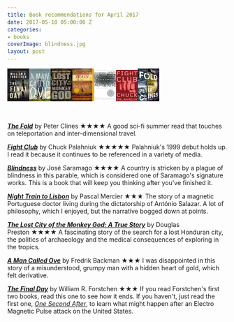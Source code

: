 ```yaml
---
title: Book recommendations for April 2017
date: 2017-05-10 05:00:00 Z
categories:
- books
coverImage: blindness.jpg
layout: post
---
```


![](/assets/images/26114149.jpg)![](/assets/images/18774964.jpg)![](/assets/images/30145126.jpg)![](/assets/images/1528410.jpg)![](/assets/images/2526.jpg)![](/assets/images/5759.jpg)![](/assets/images/23164927.jpg)

 

[_**The Fold**_](http://amzn.to/2qqSO5L) by Peter Clines ★★★★ A good sci-fi summer read that touches on teleportation and inter-dimensional travel.

[_**Fight Club**_](http://amzn.to/2q5z6t5) by Chuck Palahniuk ★★★★★ Palahniuk's 1999 debut holds up. I read it because it continues to be referenced in a variety of media.

[_**Blindness**_](http://amzn.to/2qqWuoa) by José Saramago ★★★★ A country is stricken by a plague of blindness in this parable, which is considered one of Saramago's signature works. This is a book that will keep you thinking after you've finished it.

[_**Night Train to Lisbon**_](http://amzn.to/2pyQ5Dg) by Pascal Mercier ★★★ The story of a magnetic Portuguese doctor living during the dictatorship of António Salazar. A lot of philosophy, which I enjoyed, but the narrative bogged down at points.

[_**The Lost City of the Monkey God: A True Story**_](http://amzn.to/2qqUwUv) by Douglas Preston ★★★★ A fascinating story of the search for a lost Honduran city, the politics of archaeology and the medical consequences of exploring in the tropics.

[_**A Man Called Ove**_](http://amzn.to/2pjU62b) by Fredrik Backman ★★★ I was disappointed in this story of a misunderstood, grumpy man with a hidden heart of gold, which felt derivative.

[_**The Final Day**_](http://amzn.to/2q2UeCC) by William R. Forstchen ★★★ If you read Forstchen's first two books, read this one to see how it ends. If you haven't, just read the first one, [_One Second After_](http://amzn.to/2q5Ot54), to learn what might happen after an Electro Magnetic Pulse attack on the United States.
